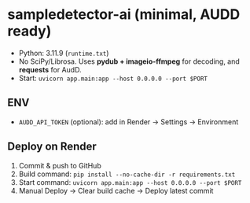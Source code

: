 # sampledetector-ai (minimal, AUDD ready)

- Python: 3.11.9 (`runtime.txt`)
- No SciPy/Librosa. Uses **pydub + imageio-ffmpeg** for decoding, and **requests** for AudD.
- Start: `uvicorn app.main:app --host 0.0.0.0 --port $PORT`

## ENV
- `AUDD_API_TOKEN` (optional): add in Render → Settings → Environment

## Deploy on Render
1. Commit & push to GitHub
2. Build command: `pip install --no-cache-dir -r requirements.txt`
3. Start command: `uvicorn app.main:app --host 0.0.0.0 --port $PORT`
4. Manual Deploy → Clear build cache → Deploy latest commit
